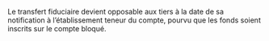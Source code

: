 Le transfert fiduciaire devient opposable aux tiers à la date de sa notification à
l’établissement teneur du compte, pourvu que les fonds soient inscrits sur le compte bloqué.